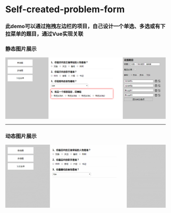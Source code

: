 # Self-created-problem-form
### 此demo可以通过拖拽左边栏的项目，自己设计一个单选、多选或有下拉菜单的题目，通过Vue实现关联  

### 静态图片展示
![](https://github.com/HaHaHong/Self-created-problem-form/blob/master/images/show1.png)<br />

----------------
### 动态图片展示
![](https://github.com/HaHaHong/Self-created-problem-form/blob/master/images/show2.gif)<br />
